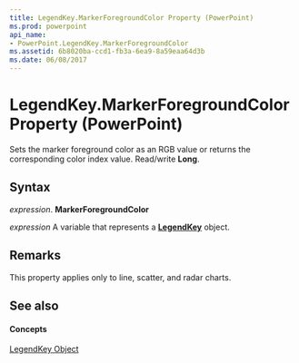 ```yaml
---
title: LegendKey.MarkerForegroundColor Property (PowerPoint)
ms.prod: powerpoint
api_name:
- PowerPoint.LegendKey.MarkerForegroundColor
ms.assetid: 6b8020ba-ccd1-fb3a-6ea9-8a59eaa64d3b
ms.date: 06/08/2017
---
```



# LegendKey.MarkerForegroundColor Property (PowerPoint)

Sets the marker foreground color as an RGB value or returns the corresponding color index value. Read/write  **Long**.


## Syntax

 _expression_. **MarkerForegroundColor**

 _expression_ A variable that represents a **[LegendKey](PowerPoint.LegendKey.md)** object.


## Remarks

 This property applies only to line, scatter, and radar charts.


## See also


#### Concepts


[LegendKey Object](PowerPoint.LegendKey.md)

